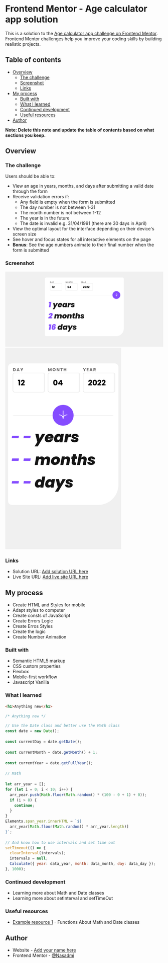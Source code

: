 # Frontend Mentor - Age calculator app solution

This is a solution to the [Age calculator app challenge on Frontend Mentor](https://www.frontendmentor.io/challenges/age-calculator-app-dF9DFFpj-Q). Frontend Mentor challenges help you improve your coding skills by building realistic projects.

## Table of contents

- [Overview](#overview)
  - [The challenge](#the-challenge)
  - [Screenshot](#screenshot)
  - [Links](#links)
- [My process](#my-process)
  - [Built with](#built-with)
  - [What I learned](#what-i-learned)
  - [Continued development](#continued-development)
  - [Useful resources](#useful-resources)
- [Author](#author)

**Note: Delete this note and update the table of contents based on what sections you keep.**

## Overview

### The challenge

Users should be able to:

- View an age in years, months, and days after submitting a valid date through the form
- Receive validation errors if:
  - Any field is empty when the form is submitted
  - The day number is not between 1-31
  - The month number is not between 1-12
  - The year is in the future
  - The date is invalid e.g. 31/04/1991 (there are 30 days in April)
- View the optimal layout for the interface depending on their device's screen size
- See hover and focus states for all interactive elements on the page
- **Bonus**: See the age numbers animate to their final number when the form is submitted

### Screenshot

![](./screenshot.png)
![](./mobile.png)

### Links

- Solution URL: [Add solution URL here](https://github.com/Nasadmi/AgeCalculatorMainChallenge)
- Live Site URL: [Add live site URL here](https://stunning-begonia-caab31.netlify.app/)

## My process

- Create HTML and Styles for mobile
- Adapt styles to computer
- Create consts of JavaScript
- Create Errors Logic
- Create Erros Styles
- Create the logic
- Create Number Animation

### Built with

- Semantic HTML5 markup
- CSS custom properties
- Flexbox
- Mobile-first workflow
- Javascript Vanilla

### What I learned

```html
<h1>Anything new</h1>
```

```css
/* Anything new */
```

```js
// Use the Date class and better use the Math class
const date = new Date();

const currentDay = date.getDate();

const currentMonth = date.getMonth() + 1;

const currentYear = date.getFullYear();

// Math

let arr_year = [];
for (let i = 0; i < 10; i++) {
  arr_year.push(Math.floor(Math.random() * (100 - 0 + 1) + 0));
  if (i > 8) {
    continue;
  }
}
Elements.span_year.innerHTML = `${
  arr_year[Math.floor(Math.random() * arr_year.length)]
}`;

// And know how to use intervals and set time out
setTimeout(() => {
  clearInterval(intervals);
  intervals = null;
  Calculate({ year: data_year, month: data_month, day: data_day });
}, 1000);
```

### Continued development

- Learning more about Math and Date classes
- Learning more about setInterval and setTimeOut

### Useful resources

- [Example resource 1](https://developer.mozilla.org/es/) - Functions About Math and Date classes

## Author

- Website - [Add your name here](https://github.com/Nasadmi)
- Frontend Mentor - [@Nasadmi](https://www.frontendmentor.io/profile/Nasadmi)
